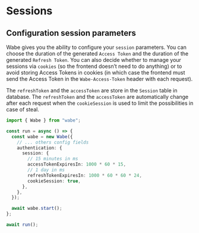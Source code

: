 # Sessions

## Configuration session parameters

Wabe gives you the ability to configure your `session` parameters. You can choose the duration of the generated `Access Token` and the duration of the generated `Refresh Token`. You can also decide whether to manage your sessions via `cookies` (so the frontend doesn’t need to do anything) or to avoid storing Access Tokens in cookies (in which case the frontend must send the Access Token in the `Wabe-Access-Token` header with each request).

The `refreshToken` and the `accessToken` are store in the `Session` table in database. The `refreshToken` and the `accessToken` are automatically change after each request when the `cookieSession` is used to limit the possibilities in case of steal.

```ts
import { Wabe } from "wabe";

const run = async () => {
  const wabe = new Wabe({
    // ... others config fields
    authentication: {
      session: {
        // 15 minutes in ms
        accessTokenExpiresIn: 1000 * 60 * 15,
        // 1 day in ms
        refreshTokenExpiresIn: 1000 * 60 * 60 * 24,
        cookieSession: true,
      },
    },
  });

  await wabe.start();
};

await run();
```
